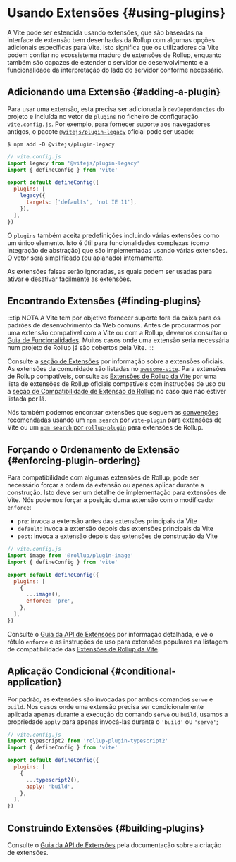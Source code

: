 # Usando Extensões {#using-plugins}

A Vite pode ser estendida usando extensões, que são baseadas na interface de extensão bem desenhadas da Rollup com algumas opções adicionais específicas para Vite. Isto significa que os utilizadores da Vite podem confiar no ecossistema maduro de extensões de Rollup, enquanto também são capazes de estender o servidor de desenvolvimento e a funcionalidade da interpretação do lado do servidor conforme necessário.

## Adicionando uma Extensão {#adding-a-plugin}

Para usar uma extensão, esta precisa ser adicionada à `devDependencies` do projeto e incluída no vetor de `plugins` no ficheiro de configuração `vite.config.js`. Por exemplo, para fornecer suporte aos navegadores antigos, o pacote [`@vitejs/plugin-legacy`](https://github.com/vitejs/vite/tree/main/packages/plugin-legacy) oficial pode ser usado:

```
$ npm add -D @vitejs/plugin-legacy
```

```js
// vite.config.js
import legacy from '@vitejs/plugin-legacy'
import { defineConfig } from 'vite'

export default defineConfig({
  plugins: [
    legacy({
      targets: ['defaults', 'not IE 11'],
    }),
  ],
})
```

O `plugins` também aceita predefinições incluindo várias extensões como um único elemento. Isto é útil para funcionalidades complexas (como integração de abstração) que são implementadas usando várias extensões. O vetor será simplificado (ou aplanado) internamente.

As extensões falsas serão ignoradas, as quais podem ser usadas para ativar e desativar facilmente as extensões.

## Encontrando Extensões {#finding-plugins}

:::tip NOTA
A Vite tem por objetivo fornecer suporte fora da caixa para os padrões de desenvolvimento da Web comuns. Antes de procurarmos por uma extensão compatível com a Vite ou com a Rollup, devemos consultar o [Guia de Funcionalidades](../guide/features). Muitos casos onde uma extensão seria necessária num projeto de Rollup já são cobertos pela Vite.
:::

Consulte a [seção de Extensões](../plugins/) por informação sobre a extensões oficiais. As extensões da comunidade são listadas no [`awesome-vite`](https://github.com/vitejs/awesome-vite#plugins). Para extensões de Rollup compatíveis, consulte as [Extensões de Rollup da Vite](https://vite-rollup-plugins.patak.dev) por uma lista de extensões de Rollup oficiais compatíveis com instruções de uso ou a [seção de Compatibilidade de Extensão de Rollup](../guide/api-plugin#rollup-plugin-compatibility) no caso que não estiver listada por lá.

Nós também podemos encontrar extensões que seguem as [convenções recomendadas](./api-plugin#conventions) usando um [`npm search` por `vite-plugin`](https://www.npmjs.com/search?q=vite-plugin&ranking=popularity) para extensões de Vite ou um [`npm search` por `rollup-plugin`](https://www.npmjs.com/search?q=rollup-plugin&ranking=popularity) para extensões de Rollup.

## Forçando o Ordenamento de Extensão {#enforcing-plugin-ordering}

Para compatibilidade com algumas extensões de Rollup, pode ser necessário forçar a ordem da extensão ou apenas aplicar durante a construção. Isto deve ser um detalhe de implementação para extensões de Vite. Nós podemos forçar a posição duma extensão com o modificador `enforce`:

- `pre`: invoca a extensão antes das extensões principais da Vite
- `default`: invoca a extensão depois das extensões principais da Vite
- `post`: invoca a extensão depois das extensões de construção da Vite

```js
// vite.config.js
import image from '@rollup/plugin-image'
import { defineConfig } from 'vite'

export default defineConfig({
  plugins: [
    {
      ...image(),
      enforce: 'pre',
    },
  ],
})
```

Consulte o [Guia da API de Extensões](./api-plugin.md#plugin-ordering) por informação detalhada, e vê o rótulo `enforce` e as instruções de uso para extensões populares na listagem de compatibilidade das [Extensões de Rollup da Vite](https://vite-rollup-plugins.patak.dev).

## Aplicação Condicional {#conditional-application}

Por padrão, as extensões são invocadas por ambos comandos `serve` e `build`. Nos casos onde uma extensão precisa ser condicionalmente aplicada apenas durante a execução do comando `serve` ou `build`, usamos a propriedade `apply` para apenas invocá-las durante o `'build'` ou `'serve'`;

```js
// vite.config.js
import typescript2 from 'rollup-plugin-typescript2'
import { defineConfig } from 'vite'

export default defineConfig({
  plugins: [
    {
      ...typescript2(),
      apply: 'build',
    },
  ],
})
```

## Construindo Extensões {#building-plugins}

Consulte o [Guia da API de Extensões](./api-plugin) pela documentação sobre a criação de extensões.

